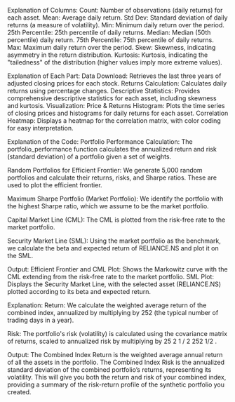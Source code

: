 


Explanation of Columns:
Count: Number of observations (daily returns) for each asset.
Mean: Average daily return.
Std Dev: Standard deviation of daily returns (a measure of volatility).
Min: Minimum daily return over the period.
25th Percentile: 25th percentile of daily returns.
Median: Median (50th percentile) daily return.
75th Percentile: 75th percentile of daily returns.
Max: Maximum daily return over the period.
Skew: Skewness, indicating asymmetry in the return distribution.
Kurtosis: Kurtosis, indicating the "tailedness" of the distribution (higher values imply more extreme values).


Explanation of Each Part:
Data Download: Retrieves the last three years of adjusted closing prices for each stock.
Returns Calculation: Calculates daily returns using percentage changes.
Descriptive Statistics: Provides comprehensive descriptive statistics for each asset, including skewness and kurtosis.
Visualization:
Price & Returns Histogram: Plots the time series of closing prices and histograms for daily returns for each asset.
Correlation Heatmap: Displays a heatmap for the correlation matrix, with color coding for easy interpretation.




Explanation of the Code:
Portfolio Performance Calculation: The portfolio_performance function calculates the annualized return and risk (standard deviation) of a portfolio given a set of weights.

Random Portfolios for Efficient Frontier: We generate 5,000 random portfolios and calculate their returns, risks, and Sharpe ratios. These are used to plot the efficient frontier.

Maximum Sharpe Portfolio (Market Portfolio): We identify the portfolio with the highest Sharpe ratio, which we assume to be the market portfolio.

Capital Market Line (CML): The CML is plotted from the risk-free rate to the market portfolio.

Security Market Line (SML): Using the market portfolio as the benchmark, we calculate the beta and expected return of RELIANCE.NS and plot it on the SML.

Output:
Efficient Frontier and CML Plot: Shows the Markowitz curve with the CML extending from the risk-free rate to the market portfolio.
SML Plot: Displays the Security Market Line, with the selected asset (RELIANCE.NS) plotted according to its beta and expected return.



Explanation:
Return: We calculate the weighted average return of the combined index, annualized by multiplying by 252 (the typical number of trading days in a year).

Risk: The portfolio's risk (volatility) is calculated using the covariance matrix of returns, scaled to annualized risk by multiplying by 
25
2
1
/
2
252 
1/2
 .

Output:
The Combined Index Return is the weighted average annual return of all the assets in the portfolio.
The Combined Index Risk is the annualized standard deviation of the combined portfolio’s returns, representing its volatility.
This will give you both the return and risk of your combined index, providing a summary of the risk-return profile of the synthetic portfolio you created.


